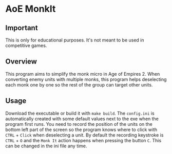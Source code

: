 # AoE MonkIt
## Important
This is only for educational purposes. It's not meant to be used in competitive games.

## Overview
This program aims to simplify the monk micro in Age of Empires 2. When converting enemy units with multiple monks, this program helps deselecting each monk one by one so the rest of the group can target other units.

## Usage
Download the executable or build it with `make build`. The `config.ini` is automatically created with some default values next to the exe when the program first runs. You need to record the position of the units on the bottom left part of the screen so the program knows where to click with `CTRL` + `Click` when deselecting a unit. By default the recording keystroke is `CTRL` + `O` and the `Monk It` action happens when pressing the button `C`. This can be changed in the ini file any time.
